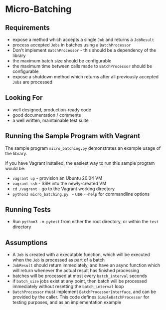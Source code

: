 # Micro-Batching

## Requirements

* expose a method which accepts a single `Job` and returns a `JobResult`
* process accepted `Jobs` in batches using a `BatchProcessor`
* Don't implement `BatchProcessor` - this should be a dependency of the library
* the maximum batch size should be configurable
* the maximum time between calls made to `BatchProcessor` should be configurable
* expose a shutdown method which returns after all previously accepted `Jobs` are processed

## Looking For

* well designed, production-ready code
* good documentation / comments
* a well written, maintainable test suite

## Running the Sample Program with Vagrant

The sample program `micro_batching.py` demonstrates an example usage of the library.

If you have Vagrant installed, the easiest way to run this sample program would be:

* `vagrant up` - provision an Ubuntu 20.04 VM
* `vagrant ssh` - SSH into the newly-created VM
* `cd /vagrant` - go to the Vagrant working directory
* `python3 micro_batching.py ` - use `--help` for commandline options

## Running Tests

* Run `python3 -m pytest` from either the root directory, or within the `test` directory

## Assumptions

* A `Job` is created with a executable function, which will be executed when the
  `Job` is processed as part of a batch
* `JobResult` should return immediately, and have an async function which will return
  whenever the actual result has finished processing
* batches will be processed at most every `batch_interval` seconds
* if `batch_size` jobs exist at any point, then batch will be processed immediately
  without resetting the `batch_interval` loop
* `BatchProcessor` must implement `BatchProcessorInterface`, and can be provided by
  the caller. This code defines `SimpleBatchProcessor` for testing purposes, and as
  an implementation example
